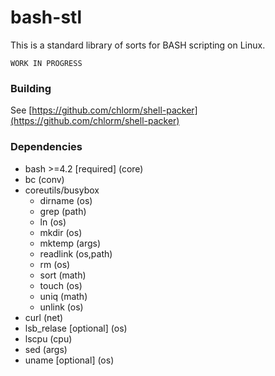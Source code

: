 # bash-stl

This is a standard library of sorts for BASH scripting on Linux.

`WORK IN PROGRESS`

### Building

See [https://github.com/chlorm/shell-packer](https://github.com/chlorm/shell-packer)

### Dependencies

-   bash >=4.2 [required] (core)
-   bc (conv)
-   coreutils/busybox
    -   dirname (os)
    -   grep (path)
    -   ln (os)
    -   mkdir (os)
    -   mktemp (args)
    -   readlink (os,path)
    -   rm (os)
    -   sort (math)
    -   touch (os)
    -   uniq (math)
    -   unlink (os)
-   curl (net)
-   lsb_relase [optional] (os)
-   lscpu (cpu)
-   sed (args)
-   uname [optional] (os)
